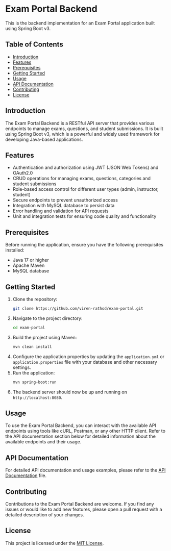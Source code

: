 # Exam Portal Backend

This is the backend implementation for an Exam Portal application built using Spring Boot v3.

## Table of Contents
- [Introduction](#introduction)
- [Features](#features)
- [Prerequisites](#prerequisites)
- [Getting Started](#getting-started)
- [Usage](#usage)
- [API Documentation](#api-documentation)
- [Contributing](#contributing)
- [License](#license)

## Introduction
The Exam Portal Backend is a RESTful API server that provides various endpoints to manage exams, questions, and student submissions. It is built using Spring Boot v3, which is a powerful and widely used framework for developing Java-based applications.

## Features
- Authentication and authorization using JWT (JSON Web Tokens) and OAuth2.0
- CRUD operations for managing exams, questions, categories and student submissions
- Role-based access control for different user types (admin, instructor, student)
- Secure endpoints to prevent unauthorized access
- Integration with MySQL database to persist data
- Error handling and validation for API requests
- Unit and integration tests for ensuring code quality and functionality

## Prerequisites
Before running the application, ensure you have the following prerequisites installed:
- Java 17 or higher
- Apache Maven
- MySQL database

## Getting Started
1. Clone the repository:
   ```bash
   git clone https://github.com/viren-rathod/exam-portal.git
   ```
2. Navigate to the project directory:
   ```bash
   cd exam-portal
   ```
3. Build the project using Maven:
   ```bash
   mvn clean install
   ```
4. Configure the application properties by updating the `application.yml` or `application.properties` file with your database and other necessary settings.
5. Run the application:
   ```bash
   mvn spring-boot:run
   ```
6. The backend server should now be up and running on `http://localhost:8080`.

## Usage
To use the Exam Portal Backend, you can interact with the available API endpoints using tools like cURL, Postman, or any other HTTP client. Refer to the API documentation section below for detailed information about the available endpoints and their usage.

## API Documentation
For detailed API documentation and usage examples, please refer to the [API Documentation](`api-docs.md`) file.

## Contributing
Contributions to the Exam Portal Backend are welcome. If you find any issues or would like to add new features, please open a pull request with a detailed description of your changes.

## License
This project is licensed under the [MIT License](LICENSE).